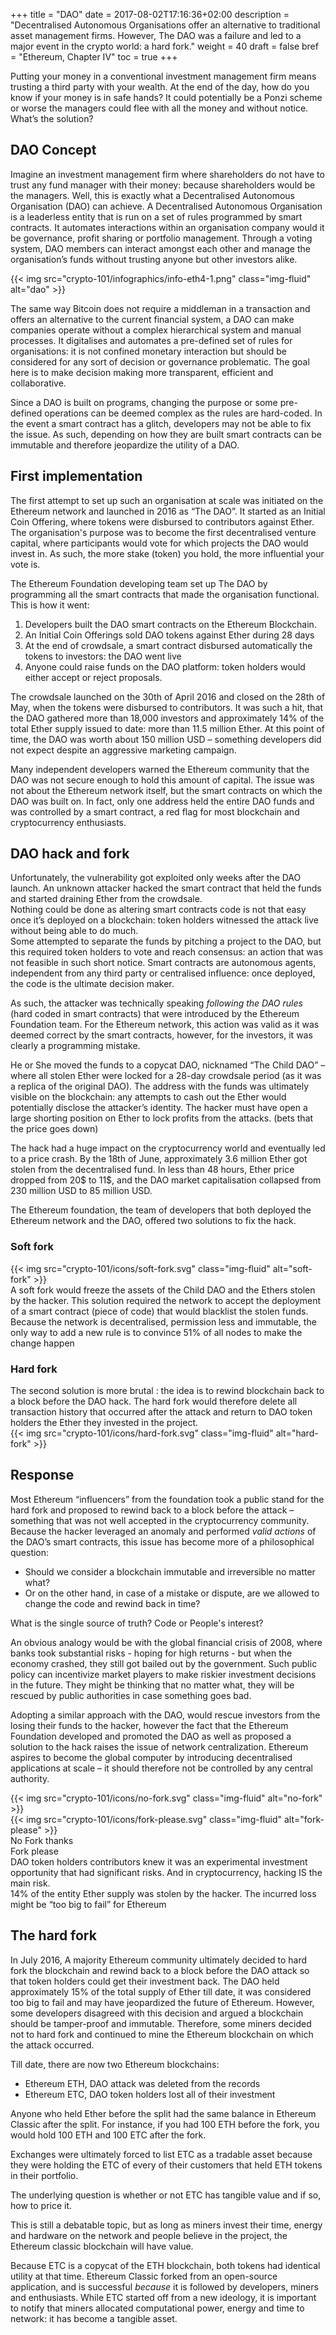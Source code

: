 +++
title = "DAO"
date = 2017-08-02T17:16:36+02:00
description = "Decentralised Autonomous Organisations offer an alternative to traditional asset management firms. However, The DAO was a failure and led to a major event in the crypto world:  a hard fork."
weight = 40
draft = false
bref = "Ethereum, Chapter IV"
toc = true
+++



Putting your money in a conventional investment management firm means trusting a third party with your wealth.
At the end of the day, how do you know if your money is in safe hands? 
It could potentially be a Ponzi scheme or worse the managers could flee with all the money and without notice.
What’s the solution? 




## DAO Concept



Imagine an investment management firm where shareholders do not have to trust any fund manager with their money: because shareholders would be the managers. 
Well, this is exactly what a Decentralised Autonomous Organisation (DAO) can achieve.
A Decentralised Autonomous Organisation is a leaderless entity that is run on a set of rules programmed by smart contracts. 
It automates interactions within an organisation company would it be governance, profit sharing or portfolio management. 
Through a voting system, DAO members can interact amongst each other and manage the organisation’s funds without trusting anyone but other investors alike.




{{< img src="crypto-101/infographics/info-eth4-1.png" class="img-fluid" alt="dao" >}}




The same way Bitcoin does not require a middleman in a transaction and offers an alternative to the current financial system, a DAO can make companies operate without a complex hierarchical system and manual processes. It digitalises and automates a pre-defined set of rules for organisations: it is not confined monetary interaction but should be considered for any sort of decision or governance problematic.
The goal here is to make decision making more transparent, efficient and collaborative.



Since a DAO is built on programs, changing the purpose or some pre-defined operations can be deemed complex as the rules are hard-coded. In the event a smart contract has a glitch, developers may not be able to fix the issue. As such, depending on how they are built smart contracts can be immutable and therefore jeopardize the utility of a DAO.





## First implementation



The first attempt to set up such an organisation at scale was initiated on the Ethereum network and launched in 2016 as “The DAO”.
It started as an Initial Coin Offering, where tokens were disbursed to contributors against Ether. 
The organisation's purpose was to become the first decentralised venture capital, where participants would vote for which projects the DAO would invest in. 
As such, the more stake (token) you hold, the more influential your vote is.

The Ethereum Foundation developing team set up The DAO by programming all the smart contracts that made the organisation functional. This is how it went:


1.    Developers built the DAO smart contracts on the Ethereum Blockchain.
2.    An Initial Coin Offerings sold DAO tokens against Ether during 28 days
3.    At the end of crowdsale, a smart contract disbursed automatically the tokens to investors: the DAO went live
4.    Anyone could raise funds on the DAO platform: token holders would either accept or reject proposals. 



The crowdsale launched on the 30th of April 2016 and closed on the 28th of May, when the tokens were disbursed to contributors. 
It was such a hit, that the DAO gathered more than 18,000 investors and approximately 14% of the total Ether supply issued to date: more than 11.5 million Ether. 
At this point of time, the DAO was worth about 150 million USD – something developers did not expect despite an aggressive marketing campaign.

Many independent developers warned the Ethereum community that the DAO was not secure enough to hold this amount of capital. 
The issue was not about the Ethereum network itself, but the smart contracts on which the DAO was built on. 
In fact, only one address held the entire DAO funds and was controlled by a smart contract, a red flag for most blockchain and cryptocurrency enthusiasts.




## DAO hack and fork


Unfortunately, the vulnerability got exploited only weeks after the DAO launch. 
An unknown attacker hacked the smart contract that held the funds and started draining Ether from the crowdsale.  
Nothing could be done as altering smart contracts code is not that easy once it’s deployed on a blockchain: token holders witnessed the attack live without being able to do much.  
Some attempted to separate the funds by pitching a project to the DAO, but this required token holders to vote and reach consensus: an action that was not feasible in such short notice.
Smart contracts are autonomous agents, independent from any third party or centralised influence: once deployed, the code is the ultimate decision maker.

As such, the attacker was technically speaking _following the DAO rules_ (hard coded in smart contracts) that were introduced by the Ethereum Foundation team. 
For the Ethereum network, this action was valid as it was deemed correct by the smart contracts, however, for the investors, it was clearly a programming mistake.

He or She moved the funds to a copycat DAO, nicknamed “The Child DAO” – where all stolen Ether were locked for a 28-day crowdsale period (as it was a replica of the original DAO). 
The address with the funds was ultimately visible on the blockchain: any attempts to cash out the Ether would potentially disclose the attacker’s identity. The hacker must have open a large shorting position on Ether to lock profits from the attacks. (bets that the price goes down)

The hack had a huge impact on the cryptocurrency world and eventually led to a price crash.
By the 18th of June, approximately 3.6 million Ether got stolen from the decentralised fund. 
In less than 48 hours, Ether price dropped from 20$ to 11$, and the DAO market capitalisation collapsed from 230 million USD to 85 million USD.

The Ethereum foundation, the team of developers that both deployed the Ethereum network and the DAO, offered two solutions to fix the hack.



### Soft fork


<div class="container">
  <div class="row">
    <div class="col">
     {{< img src="crypto-101/icons/soft-fork.svg" class="img-fluid" alt="soft-fork" >}}
    </div>
    <div class="col">
      A soft fork would freeze the assets of the Child DAO and the Ethers stolen by the hacker. This solution required the network to accept the deployment of a smart contract (piece of code) that would blacklist the stolen funds. Because the network is decentralised, permission less and immutable, the only way to add a new rule is to convince 51% of all nodes to make the change happen
    </div>
   </div>
 </div>



### Hard fork


<div class="container">
  <div class="row">
    <div class="col">
     The second solution is more brutal :  the idea is to rewind blockchain back to a block before the DAO hack. The hard fork would therefore delete all transaction history that occurred after the attack and return to DAO token holders the Ether they invested in the project.  
    </div>
    <div class="col">
     {{< img src="crypto-101/icons/hard-fork.svg" class="img-fluid" alt="hard-fork" >}}
    </div>
   </div>
 </div>
 
 
 
 ## Response
 
 
 Most Ethereum “influencers” from the foundation took a public stand for the hard fork and proposed to rewind back to a block before the attack – something that was not well accepted in the cryptocurrency community.
Because the hacker leveraged an anomaly and performed *valid actions* of the DAO’s smart contracts, this issue has become more of a philosophical question: 

* Should we consider a blockchain immutable and irreversible no matter what? 
* Or on the other hand, in case of a mistake or dispute, are we allowed to change the code and rewind back in time?

What is the single source of truth? Code or People's interest?

An obvious analogy would be with the global financial crisis of 2008, where banks took substantial risks - hoping for high returns - but when the economy crashed, they still got bailed out by the government. Such public policy can incentivize market players to make riskier investment decisions in the future. They might be thinking that no matter what, they will be rescued by public authorities in case something goes bad.

Adopting a similar approach with the DAO, would rescue investors from the losing their funds to the hacker, however the fact that the Ethereum Foundation developed and promoted the DAO as well as proposed a solution to the hack raises the issue of network centralization. Ethereum aspires to become the global computer by introducing decentralised applications at scale – it should therefore not be controlled by any central authority.


<div class="container">
  <div class="row">
    <div class="col">
      {{< img src="crypto-101/icons/no-fork.svg" class="img-fluid" alt="no-fork" >}}
    </div>
    <div class="col">
      {{< img src="crypto-101/icons/fork-please.svg" class="img-fluid" alt="fork-please" >}}
    </div>
  </div>
  <div class="row">
    <div class="col">
      No Fork thanks
    </div>
    <div class="col">
      Fork please
    </div>
  </div>
  <div class="row">
    <div class="col">
      DAO token holders contributors knew it was an experimental investment opportunity that had significant risks. 
      And in cryptocurrency, hacking IS the main risk.
    </div>
    <div class="col">
      14% of the entity Ether supply was stolen by the hacker. The incurred loss might be “too big to fail” for Ethereum
    </div>
  </div>
</div>




## The hard fork



In July 2016, A majority Ethereum community ultimately decided to hard fork the blockchain and rewind back to a block before the DAO attack so that token holders could get their investment back. 
The DAO held approximately 15% of the total supply of Ether till date, it was considered too big to fail and may have jeopardized the future of Ethereum.
However, some developers disagreed with this decision and argued a blockchain should be tamper-proof and immutable. Therefore, some miners decided not to hard fork and continued to mine the Ethereum blockchain on which the attack occurred.

Till date, there are now two Ethereum blockchains:
*    Ethereum ETH, DAO attack was deleted from the records
*    Ethereum ETC, DAO token holders lost all of their investment

Anyone who held Ether before the split had the same balance in Ethereum Classic after the split. For instance, if you had 100 ETH before the fork, you would hold 100 ETH and 100 ETC after the fork. 

Exchanges were ultimately forced to list ETC as a tradable asset because they were holding the ETC of every of their customers that held ETH tokens in their portfolio.

The underlying question is whether or not ETC has tangible value and if so, how to price it. 

This is still a debatable topic, but as long as miners invest their time, energy and hardware on the network and people believe in the project, the Ethereum classic blockchain will have value.

Because ETC is a copycat of the ETH blockchain, both tokens had identical utility at that time. Ethereum Classic forked from an open-source application, and is successful _because_ it is followed by developers, miners and enthusiasts. 
While ETC started off from a new ideology, it is important to notify that miners allocated computational power, energy and time to network: it has become a tangible asset.


